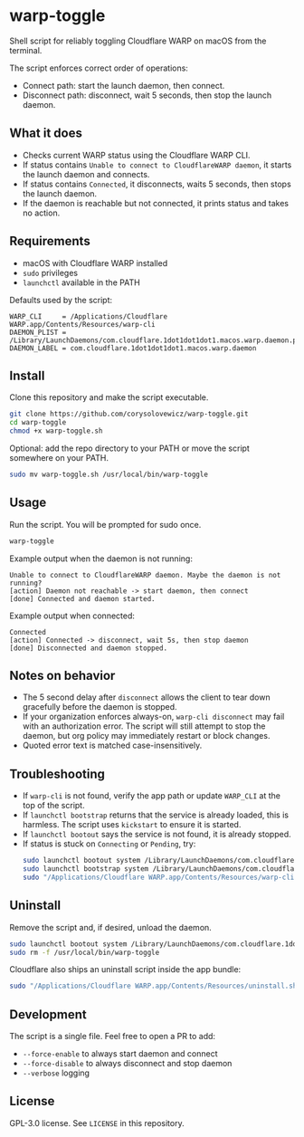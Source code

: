 # warp-toggle

Shell script for reliably toggling Cloudflare WARP on macOS from the terminal.

The script enforces correct order of operations:
- Connect path: start the launch daemon, then connect.
- Disconnect path: disconnect, wait 5 seconds, then stop the launch daemon.

## What it does

- Checks current WARP status using the Cloudflare WARP CLI.
- If status contains `Unable to connect to CloudflareWARP daemon`, it starts the launch daemon and connects.
- If status contains `Connected`, it disconnects, waits 5 seconds, then stops the launch daemon.
- If the daemon is reachable but not connected, it prints status and takes no action.

## Requirements

- macOS with Cloudflare WARP installed
- `sudo` privileges
- `launchctl` available in the PATH

Defaults used by the script:
```text
WARP_CLI     = /Applications/Cloudflare WARP.app/Contents/Resources/warp-cli
DAEMON_PLIST = /Library/LaunchDaemons/com.cloudflare.1dot1dot1dot1.macos.warp.daemon.plist
DAEMON_LABEL = com.cloudflare.1dot1dot1dot1.macos.warp.daemon
```

## Install

Clone this repository and make the script executable.

```bash
git clone https://github.com/corysolovewicz/warp-toggle.git
cd warp-toggle
chmod +x warp-toggle.sh
```

Optional: add the repo directory to your PATH or move the script somewhere on your PATH.

```bash
sudo mv warp-toggle.sh /usr/local/bin/warp-toggle
```

## Usage

Run the script. You will be prompted for sudo once.

```bash
warp-toggle
```

Example output when the daemon is not running:
```text
Unable to connect to CloudflareWARP daemon. Maybe the daemon is not running?
[action] Daemon not reachable -> start daemon, then connect
[done] Connected and daemon started.
```

Example output when connected:
```text
Connected
[action] Connected -> disconnect, wait 5s, then stop daemon
[done] Disconnected and daemon stopped.
```

## Notes on behavior

- The 5 second delay after `disconnect` allows the client to tear down gracefully before the daemon is stopped.
- If your organization enforces always-on, `warp-cli disconnect` may fail with an authorization error. The script will still attempt to stop the daemon, but org policy may immediately restart or block changes.
- Quoted error text is matched case-insensitively.

## Troubleshooting

- If `warp-cli` is not found, verify the app path or update `WARP_CLI` at the top of the script.
- If `launchctl bootstrap` returns that the service is already loaded, this is harmless. The script uses `kickstart` to ensure it is started.
- If `launchctl bootout` says the service is not found, it is already stopped.
- If status is stuck on `Connecting` or `Pending`, try:
  ```bash
  sudo launchctl bootout system /Library/LaunchDaemons/com.cloudflare.1dot1dot1dot1.macos.warp.daemon.plist
  sudo launchctl bootstrap system /Library/LaunchDaemons/com.cloudflare.1dot1dot1dot1.macos.warp.daemon.plist
  sudo "/Applications/Cloudflare WARP.app/Contents/Resources/warp-cli" connect
  ```

## Uninstall

Remove the script and, if desired, unload the daemon.

```bash
sudo launchctl bootout system /Library/LaunchDaemons/com.cloudflare.1dot1dot1dot1.macos.warp.daemon.plist
sudo rm -f /usr/local/bin/warp-toggle
```

Cloudflare also ships an uninstall script inside the app bundle:
```bash
sudo "/Applications/Cloudflare WARP.app/Contents/Resources/uninstall.sh"
```

## Development

The script is a single file. Feel free to open a PR to add:
- `--force-enable` to always start daemon and connect
- `--force-disable` to always disconnect and stop daemon
- `--verbose` logging

## License

GPL-3.0 license. See `LICENSE` in this repository.
